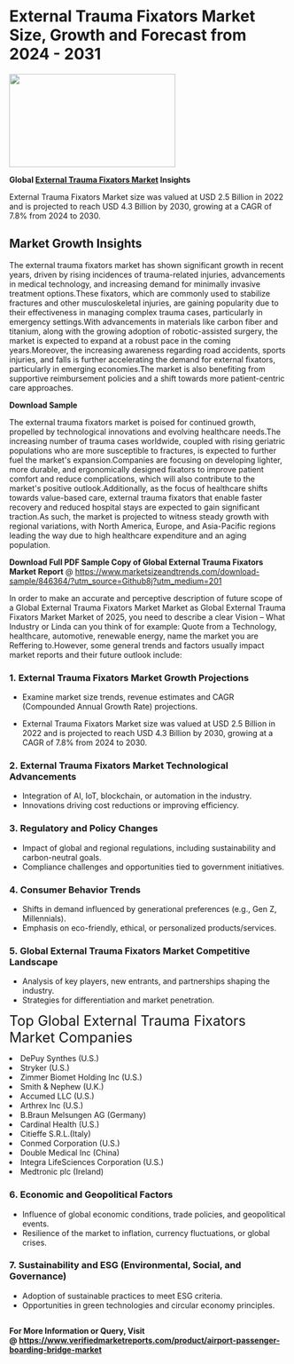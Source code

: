 <H1>External Trauma Fixators Market Size, Growth and Forecast from 2024 - 2031</H1><img class="aligncenter size-medium wp-image-584254" src="https://thirdeyenews.in/wp-content/uploads/2024/09/Global-Market-Research-300x168.jpeg" alt="" width="300" height="168" /><p><strong>Global&nbsp;<a href="https://www.marketsizeandtrends.com/download-sample/846364/?utm_source=Github8j?utm_medium=201">External Trauma Fixators Market</a> Insights</strong></p><p>External Trauma Fixators Market size was valued at USD 2.5 Billion in 2022 and is projected to reach USD 4.3 Billion by 2030, growing at a CAGR of 7.8% from 2024 to 2030.</p><p><h2>Market Growth Insights</h2> <p>The external trauma fixators market has shown significant growth in recent years, driven by rising incidences of trauma-related injuries, advancements in medical technology, and increasing demand for minimally invasive treatment options.These fixators, which are commonly used to stabilize fractures and other musculoskeletal injuries, are gaining popularity due to their effectiveness in managing complex trauma cases, particularly in emergency settings.With advancements in materials like carbon fiber and titanium, along with the growing adoption of robotic-assisted surgery, the market is expected to expand at a robust pace in the coming years.Moreover, the increasing awareness regarding road accidents, sports injuries, and falls is further accelerating the demand for external fixators, particularly in emerging economies.The market is also benefiting from supportive reimbursement policies and a shift towards more patient-centric care approaches.</p> <p><strong>Download Sample</strong></p> <p>The external trauma fixators market is poised for continued growth, propelled by technological innovations and evolving healthcare needs.The increasing number of trauma cases worldwide, coupled with rising geriatric populations who are more susceptible to fractures, is expected to further fuel the market's expansion.Companies are focusing on developing lighter, more durable, and ergonomically designed fixators to improve patient comfort and reduce complications, which will also contribute to the market's positive outlook.Additionally, as the focus of healthcare shifts towards value-based care, external trauma fixators that enable faster recovery and reduced hospital stays are expected to gain significant traction.As such, the market is projected to witness steady growth with regional variations, with North America, Europe, and Asia-Pacific regions leading the way due to high healthcare expenditure and an aging population.<p><span class=""><strong>Download Full PDF Sample Copy of Global External Trauma Fixators Market Report</strong> @ <a href="https://www.marketsizeandtrends.com/download-sample/846364/?utm_source=Github8j?utm_medium=201" target="_blank">https://www.marketsizeandtrends.com/download-sample/846364/?utm_source=Github8j?utm_medium=201</a></span></p><p>In order to make an accurate and perceptive description of future scope of a Global&nbsp;External Trauma Fixators Market Market as Global&nbsp;External Trauma Fixators Market Market of 2025, you need to describe a clear Vision &ndash; What Industry or Linda can you think of for example: Quote from a Technology, healthcare, automotive, renewable energy, name the market you are Reffering to.However, some general trends and factors usually impact market reports and their future outlook include:</p><h3>1.&nbsp;<strong>External Trauma Fixators Market Growth Projections</strong></h3><ul><li>Examine market size trends, revenue estimates and CAGR (Compounded Annual Growth Rate) projections.</li><li><p>External Trauma Fixators Market size was valued at USD 2.5 Billion in 2022 and is projected to reach USD 4.3 Billion by 2030, growing at a CAGR of 7.8% from 2024 to 2030.</p></li></ul><h3>2.&nbsp;<strong>External Trauma Fixators Market Technological Advancements</strong></h3><ul><li>Integration of AI, IoT, blockchain, or automation in the industry.</li><li>Innovations driving cost reductions or improving efficiency.</li></ul><h3>3.&nbsp;<strong>Regulatory and Policy Changes</strong></h3><ul><li>Impact of global and regional regulations, including sustainability and carbon-neutral goals.</li><li>Compliance challenges and opportunities tied to government initiatives.</li></ul><h3>4.&nbsp;<strong>Consumer Behavior Trends</strong></h3><ul><li>Shifts in demand influenced by generational preferences (e.g., Gen Z, Millennials).</li><li>Emphasis on eco-friendly, ethical, or personalized products/services.</li></ul><h3>5.&nbsp;<strong>Global External Trauma Fixators Market Competitive Landscape</strong></h3><ul><li>Analysis of key players, new entrants, and partnerships shaping the industry.</li><li>Strategies for differentiation and market penetration.</li></ul><p data-pm-slice="1 1 []"><span style="color: inherit; font-family: inherit; font-size: 25px;">Top Global External Trauma Fixators Market Companies</span></p><div class="" data-test-id=""><p><li>DePuy Synthes (U.S.)</li><li> Stryker (U.S.)</li><li> Zimmer Biomet Holding Inc (U.S.)</li><li> Smith & Nephew (U.K.)</li><li> Accumed LLC (U.S.)</li><li> Arthrex Inc (U.S.)</li><li> B.Braun Melsungen AG (Germany)</li><li> Cardinal Health (U.S.)</li><li> Citieffe S.R.L.(Italy)</li><li> Conmed Corporation (U.S.)</li><li> Double Medical Inc (China)</li><li> Integra LifeSciences Corporation (U.S.)</li><li> Medtronic plc (Ireland)</li></p></div><h3>6.&nbsp;<strong>Economic and Geopolitical Factors</strong></h3><ul><li>Influence of global economic conditions, trade policies, and geopolitical events.</li><li>Resilience of the market to inflation, currency fluctuations, or global crises.</li></ul><h3>7.&nbsp;<strong>Sustainability and ESG (Environmental, Social, and Governance)</strong></h3><ul><li>Adoption of sustainable practices to meet ESG criteria.</li><li>Opportunities in green technologies and circular economy principles.</li></ul><h2><strong style="font-size: 14px;">For More Information or Query, Visit @&nbsp;</strong><a style="background-color: #ffffff; font-size: 14px;" href="https://www.marketsizeandtrends.com/report/external-trauma-fixators-market/" target="_blank">https://www.verifiedmarketreports.com/product/airport-passenger-boarding-bridge-market</a></h2>